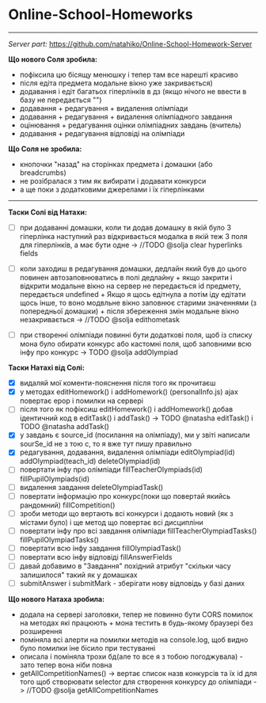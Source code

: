 # Online-School-Homeworks
---
*Server part:* https://github.com/natahiko/Online-School-Homework-Server


**Що нового Соля зробила:**
- пофіксила цю бісящу менюшку і тепер там все нарешті красиво
- після едіта предмета модальне вікно уже закривається)
- додавання і едіт багатьох гіперлінків в дз (якщо нічого не ввести в базу не передається "")
- додавання + редагування + видалення олімпіади
- додавання + редагування + видалення олімпіадного завдання
- оцінювання + редагування оцінки олімпіадних завдань (вчитель)
- додавання + редагування відповіді на олімпіади


**Що Соля не зробила:**
- кнопочки "назад" на сторінках предмета і домашки (або breadcrumbs)
- не розібралася з тим як вибирати і додавати конкурси
- а ще поки з додатковими джерелами і їх гіперлінками

---
**Таски Солі від Натахи:**
- [ ] при додаванні домашки, коли ти додав домашку в якій було 3 гіперлінка наступний раз відкривається модалка в якій теж 3 поля для гіперлінків, а має бути одне -> //TODO @solja clear hyperlinks fields

- [ ] коли заходиш в редагування домашки, дедлайн який був до цього повинен автозаповнюватись в полі дедлайну + якщо закрити і відкрити модальне вікно на сервер не передається id предмету, передається undefined + Якщо я щось едітнула а потім іду едітати щось інше, то воно модвльне вікно заповнює старими значеннями (з попередньої домашки) + після збереження змін модальне вікно незакривається -> //TODO @solja edithometask

- [ ] при створенні олімпіади повинні бути додаткові поля, щоб із списку мона було обирати конкурс або кастомні поля, щоб заповними всю інфу про конкурс -> TODO @solja addOlympiad

**Таски Натахі від Солі:**
- [x] видаляй мої коменти-пояснення після того як прочитаєш
- [x] у методах editHomework() i addHomework() (personalInfo.js) ajax повертає ерор і помилки на сервері
- [ ] після того як пофіксиш editHomework() i addHomework() добав ідентичний код в editTask() i addTask() -> TODO @natasha editTask()  i TODO @natasha addTask()
- [x] у завдань є source_id (посилання на олімпіаду), ми у звіті написали sourSe_id не з тою с, то я вже тут пишу правильно
- [x] редагування, додавання, видалення олімпіади editOlympiad(id) addOlympiad(teach_id) deleteOlympiad(id)
- [ ] повертати інфу про олімпіади fillTeacherOlympiads(id) fillPupilOlympiads(id)
- [ ] видалення завдання deleteOlympiadTask()
- [ ] повертати інформацію про конкурс(поки що повертай якийсь рандомний) fillCompetition()
- [ ] зроби методи що вертають всі конкурси і додають новий (як з містами було) і ще метод що повертає всі дисципліни
- [ ] повертати інфу про всі завдання олімпіади fillTeacherOlympiadTasks() fillPupilOlympiadTasks()
- [ ] повертати всю інфу завдання fillOlympiadTask()
- [ ] повертати всю інфу відповіді fillAnswerFields
- [ ] давай добавимо в "Завдання" похідний атрибут "скільки часу залишилося" такий як у домашках
- [ ] submitAnswer i submitMark - зберігати нову відповідь у базі даних

**Що нового Натаха зробила:**
* додала на сервері заголовки, тепер не повинно бути CORS помилок на методах які працюють + мона тестить в будь-якому браузері без розширення
* поміняла всі алерти на помилки методів на console.log, щоб видно було помилки іне бісило при тестуванні
* описала і поміняла трохи бд(але то все я з тобою погоджувала) - зато тепер вона ніби повна
* getAllCompetitionNames() -> вертає список назв конкурсів та їх id для того щоб створювати selector для створення конкурсу до олімпіади -> //TODO @solja getAllCompetitionNames